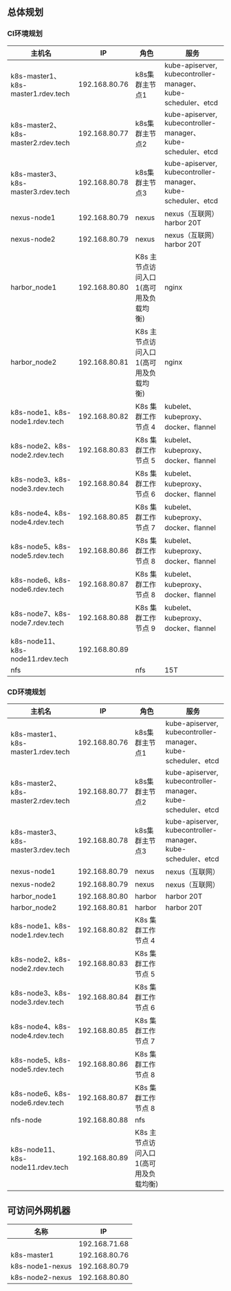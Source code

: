 ## 总体规划

### CI环境规划

|  主机名  |  IP  |  角色  |  服务  |
|  ----  | ----  |  ----  |  ----  |
|  k8s-master1、k8s-master1.rdev.tech  | 192.168.80.76 | k8s集群主节点1 | kube-apiserver, kubecontroller-manager、kube-scheduler、etcd |
|  k8s-master2、k8s-master2.rdev.tech  | 192.168.80.77 | k8s集群主节点2 | kube-apiserver, kubecontroller-manager、kube-scheduler、etcd |
|  k8s-master3、k8s-master3.rdev.tech  | 192.168.80.78 | k8s集群主节点3 | kube-apiserver, kubecontroller-manager、kube-scheduler、etcd |
| nexus-node1 | 192.168.80.79 | nexus | nexus（互联网） harbor 20T |
| nexus-node2 | 192.168.80.79 | nexus | nexus（互联网） harbor 20T |
| harbor_node1                       | 192.168.80.80 | K8s 主节点访问入口 1(高可用及负载均衡) | nginx |
| harbor_node2 | 192.168.80.81 | K8s 主节点访问入口 1(高可用及负载均衡) | nginx |
| k8s-node1、k8s-node1.rdev.tech | 192.168.80.82 | K8s 集群工作节点 4 | kubelet、kubeproxy、docker、flannel |
| k8s-node2、k8s-node2.rdev.tech | 192.168.80.83 | K8s 集群工作节点 5 | kubelet、kubeproxy、docker、flannel |
| k8s-node3、k8s-node3.rdev.tech | 192.168.80.84 | K8s 集群工作节点 6 | kubelet、kubeproxy、docker、flannel |
| k8s-node4、k8s-node4.rdev.tech | 192.168.80.85 | K8s 集群工作节点 7 | kubelet、kubeproxy、docker、flannel |
| k8s-node5、k8s-node5.rdev.tech | 192.168.80.86 | K8s 集群工作节点 8 | kubelet、kubeproxy、docker、flannel |
| k8s-node6、k8s-node6.rdev.tech | 192.168.80.87 | K8s 集群工作节点 8 | kubelet、kubeproxy、docker、flannel |
| k8s-node7、k8s-node7.rdev.tech | 192.168.80.88 | K8s 集群工作节点 9 | kubelet、kubeproxy、docker、flannel |
| k8s-node11、k8s-node11.rdev.tech | 192.168.80.89 |  |  |
| nfs |  | nfs | 15T |

### CD环境规划

| 主机名                             | IP            | 角色                                   | 服务                                                         |
| ---------------------------------- | ------------- | -------------------------------------- | ------------------------------------------------------------ |
| k8s-master1、k8s-master1.rdev.tech | 192.168.80.76 | k8s集群主节点1                         | kube-apiserver, kubecontroller-manager、kube-scheduler、etcd |
| k8s-master2、k8s-master2.rdev.tech | 192.168.80.77 | k8s集群主节点2                         | kube-apiserver, kubecontroller-manager、kube-scheduler、etcd |
| k8s-master3、k8s-master3.rdev.tech | 192.168.80.78 | k8s集群主节点3                         | kube-apiserver, kubecontroller-manager、kube-scheduler、etcd |
| nexus-node1                        | 192.168.80.79 | nexus                                  | nexus（互联网）                                              |
| nexus-node2                        | 192.168.80.79 | nexus                                  | nexus（互联网）                                              |
| harbor_node1                       | 192.168.80.80 | harbor                                 | harbor 20T                                                   |
| harbor_node2                       | 192.168.80.81 | harbor                                 | harbor 20T                                                   |
| k8s-node1、k8s-node1.rdev.tech     | 192.168.80.82 | K8s 集群工作节点 4                     |                                                              |
| k8s-node2、k8s-node2.rdev.tech     | 192.168.80.83 | K8s 集群工作节点 5                     |                                                              |
| k8s-node3、k8s-node3.rdev.tech     | 192.168.80.84 | K8s 集群工作节点 6                     |                                                              |
| k8s-node4、k8s-node4.rdev.tech     | 192.168.80.85 | K8s 集群工作节点 7                     |                                                              |
| k8s-node5、k8s-node5.rdev.tech     | 192.168.80.86 | K8s 集群工作节点 8                     |                                                              |
| k8s-node6、k8s-node6.rdev.tech     | 192.168.80.87 | K8s 集群工作节点 8                     |                                                              |
| nfs-node                           | 192.168.80.88 | nfs                                    |                                                              |
| k8s-node11、k8s-node11.rdev.tech   | 192.168.80.89 | K8s 主节点访问入口 1(高可用及负载均衡) |                                                              |

## 可访问外网机器

| 名称            | IP            |
| --------------- | ------------- |
|                 | 192.168.71.68 |
| k8s-master1     | 192.168.80.76 |
| k8s-node1-nexus | 192.168.80.79 |
| k8s-node2-nexus | 192.168.80.80 |
